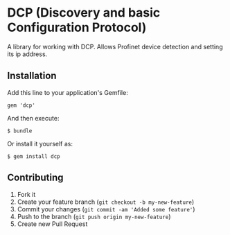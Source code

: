 # DCP (Discovery and basic Configuration Protocol)

A library for working with DCP. Allows Profinet device detection
and setting its ip address.


## Installation

Add this line to your application's Gemfile:

    gem 'dcp'

And then execute:

    $ bundle

Or install it yourself as:

    $ gem install dcp


## Contributing

1. Fork it
2. Create your feature branch (`git checkout -b my-new-feature`)
3. Commit your changes (`git commit -am 'Added some feature'`)
4. Push to the branch (`git push origin my-new-feature`)
5. Create new Pull Request
